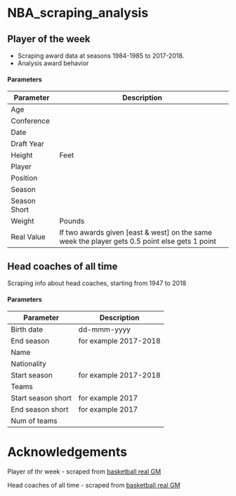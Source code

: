 # NBA_scraping_analysis

## Player of the week
* Scraping award data at seasons 1984-1985 to 2017-2018.
* Analysis award behavior
#### Parameters

 | Parameter |	Description	|
 | --- | --- |
 | Age| |
 | Conference | |
 | Date | |
 | Draft Year | |
 | Height | Feet |
 | Player | |
 | Position | |
 | Season | |
 | Season Short | |
 | Weight | Pounds |
 | Real Value | If two awards given [east & west] on the same week the player gets 0.5 point else gets 1 point |

## Head coaches of all time
Scraping info about head coaches, starting from 1947 to 2018

#### Parameters

 | Parameter |	Description	|
 | --- | --- |
 | Birth date| dd-mmm-yyyy|
 | End season | for example 2017-2018 |
 | Name | |
 | Nationality | |
 | Start season | for example 2017-2018|
 | Teams | |
 | Start season short | for example 2017|
 | End season short | for example 2017|
 | Num of teams | |
 
# Acknowledgements

Player of thr week - scraped from [basketball real GM](https://basketball.realgm.com/)

Head coaches of all time - scraped from [basketball real GM](https://basketball.realgm.com/nba/staff-members/20/Head-Coach/Historical)
